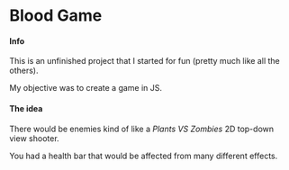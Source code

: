 # Blood Game

#### Info

This is an unfinished project that I started for fun (pretty much like all the others).

My objective was to create a game in JS.

#### The idea

There would be enemies kind of like a _Plants VS Zombies_ 2D top-down view shooter.

You had a health bar that would be affected from many different effects.
